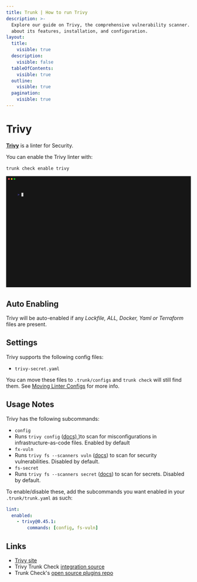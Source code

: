 ```yaml
---
title: Trunk | How to run Trivy
description: >-
  Explore our guide on Trivy, the comprehensive vulnerability scanner. Learn
  about its features, installation, and configuration.
layout:
  title:
    visible: true
  description:
    visible: false
  tableOfContents:
    visible: true
  outline:
    visible: true
  pagination:
    visible: true
---
```


# Trivy

[**Trivy**](https://github.com/aquasecurity/trivy) is a linter for Security.

You can enable the Trivy linter with:

```shell
trunk check enable trivy
```

![trivy example output](../../../check/configuration/supported/trivy.gif)

## Auto Enabling

Trivy will be auto-enabled if any _Lockfile, ALL, Docker, Yaml or Terraform_ files are present.

## Settings

Trivy supports the following config files:

* `trivy-secret.yaml`

You can move these files to `.trunk/configs` and `trunk check` will still find them. See [Moving Linter Configs](../#moving-linter-configs) for more info.

## Usage Notes

Trivy has the following subcommands:

* `config`
* Runs `trivy config` ([docs) ](https://aquasecurity.github.io/trivy/latest/docs/scanner/misconfiguration/))to scan for misconfigurations in infrastructure-as-code files. Enabled by default
* `fx-vuln`
* Runs `trivy fs --scanners vuln` ([docs](https://aquasecurity.github.io/trivy/latest/docs/target/filesystem/)) to scan for security vulnerabilities. Disabled by default.
* `fs-secret`
* Runs `trivy fs --scanners secret` ([docs](https://aquasecurity.github.io/trivy/latest/docs/target/filesystem/)) to scan for secrets. Disabled by default.

To enable/disable these, add the subcommands you want enabled in your `.trunk/trunk.yaml` as such:

```yaml
lint:
  enabled:
    - trivy@0.45.1:
        commands: [config, fs-vuln]
```

## Links

* [Trivy site](https://github.com/aquasecurity/trivy)
* Trivy Trunk Check [integration source](https://github.com/trunk-io/plugins/tree/main/linters/trivy)
* Trunk Check's [open source plugins repo](https://github.com/trunk-io/plugins/tree/main)
